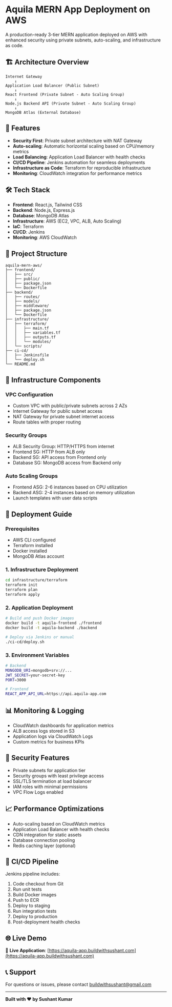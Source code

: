 
# Aquila MERN App Deployment on AWS

A production-ready 3-tier MERN application deployed on AWS with enhanced security using private subnets, auto-scaling, and infrastructure as code.

## 🏗️ Architecture Overview

```
Internet Gateway
    ↓
Application Load Balancer (Public Subnet)
    ↓
React Frontend (Private Subnet - Auto Scaling Group)
    ↓
Node.js Backend API (Private Subnet - Auto Scaling Group)
    ↓
MongoDB Atlas (External Database)
```

## 🚀 Features

- **Security First**: Private subnet architecture with NAT Gateway
- **Auto-scaling**: Automatic horizontal scaling based on CPU/memory metrics
- **Load Balancing**: Application Load Balancer with health checks
- **CI/CD Pipeline**: Jenkins automation for seamless deployments
- **Infrastructure as Code**: Terraform for reproducible infrastructure
- **Monitoring**: CloudWatch integration for performance metrics

## 🛠️ Tech Stack

- **Frontend**: React.js, Tailwind CSS
- **Backend**: Node.js, Express.js
- **Database**: MongoDB Atlas
- **Infrastructure**: AWS (EC2, VPC, ALB, Auto Scaling)
- **IaC**: Terraform
- **CI/CD**: Jenkins
- **Monitoring**: AWS CloudWatch

## 📁 Project Structure

```
aquila-mern-aws/
├── frontend/
│   ├── src/
│   ├── public/
│   ├── package.json
│   └── Dockerfile
├── backend/
│   ├── routes/
│   ├── models/
│   ├── middleware/
│   ├── package.json
│   └── Dockerfile
├── infrastructure/
│   ├── terraform/
│   │   ├── main.tf
│   │   ├── variables.tf
│   │   ├── outputs.tf
│   │   └── modules/
│   └── scripts/
├── ci-cd/
│   ├── Jenkinsfile
│   └── deploy.sh
└── README.md
```

## 🔧 Infrastructure Components

### VPC Configuration
- Custom VPC with public/private subnets across 2 AZs
- Internet Gateway for public subnet access
- NAT Gateway for private subnet internet access
- Route tables with proper routing

### Security Groups
- ALB Security Group: HTTP/HTTPS from internet
- Frontend SG: HTTP from ALB only
- Backend SG: API access from Frontend only
- Database SG: MongoDB access from Backend only

### Auto Scaling Groups
- Frontend ASG: 2-6 instances based on CPU utilization
- Backend ASG: 2-4 instances based on memory utilization
- Launch templates with user data scripts

## 🚀 Deployment Guide

### Prerequisites
- AWS CLI configured
- Terraform installed
- Docker installed
- MongoDB Atlas account

### 1. Infrastructure Deployment
```bash
cd infrastructure/terraform
terraform init
terraform plan
terraform apply
```

### 2. Application Deployment
```bash
# Build and push Docker images
docker build -t aquila-frontend ./frontend
docker build -t aquila-backend ./backend

# Deploy via Jenkins or manual
./ci-cd/deploy.sh
```

### 3. Environment Variables
```bash
# Backend
MONGODB_URI=mongodb+srv://...
JWT_SECRET=your-secret-key
PORT=3000

# Frontend
REACT_APP_API_URL=https://api.aquila-app.com
```

## 📊 Monitoring & Logging

- CloudWatch dashboards for application metrics
- ALB access logs stored in S3
- Application logs via CloudWatch Logs
- Custom metrics for business KPIs

## 🔐 Security Features

- Private subnets for application tier
- Security groups with least privilege access
- SSL/TLS termination at load balancer
- IAM roles with minimal permissions
- VPC Flow Logs enabled

## 📈 Performance Optimizations

- Auto-scaling based on CloudWatch metrics
- Application Load Balancer with health checks
- CDN integration for static assets
- Database connection pooling
- Redis caching layer (optional)

## 🔄 CI/CD Pipeline

Jenkins pipeline includes:
1. Code checkout from Git
2. Run unit tests
3. Build Docker images
4. Push to ECR
5. Deploy to staging
6. Run integration tests
7. Deploy to production
8. Post-deployment health checks

## 🌐 Live Demo

🔗 **Live Application**: [https://aquila-app.buildwithsushant.com](https://aquila-app.buildwithsushant.com)

## 📞 Support

For questions or issues, please contact [buildwithsushant@gmail.com](mailto:buildwithsushant@gmail.com)

---

**Built with ❤️ by Sushant Kumar**
